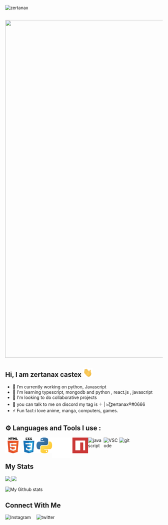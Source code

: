 <p align="left"> <img src="https://komarev.com/ghpvc/?username=zertanax" alt="zertanax" /> </p><br/>
<img src="https://gifimage.net/wp-content/uploads/2018/10/1920x1080-anime-gif-2.gif"  width=1920px height=1080px/>

## Hi, I am zertanax castex <img src="https://raw.githubusercontent.com/ABSphreak/ABSphreak/master/gifs/Hi.gif" width="30px">

- 🔭 I’m currently working on python, Javascript
- 🌱 I'm learning typescript, mongodb and python , react.js , javascript 
- 👯 I'm looking to do collaborative projects
- 💬 you can talk to me on discord my tag is 𓇬 | ๖̶ζ͜͡zertanax®#0666
- ⚡ Fun fact:i love anime, manga, computers, games.


  
## ⚙ Languages and Tools  I use : 
<a href="https://www.w3schools.com/html/" target="_blank"><img align="left" alt="HTML5" width="50px" src="https://raw.githubusercontent.com/github/explore/80688e429a7d4ef2fca1e82350fe8e3517d3494d/topics/html/html.png" /></a>
<a href="https://www.w3schools.com/css/" target="_blank"><img align="left" alt="CSS3" width="50px" src="https://raw.githubusercontent.com/github/explore/80688e429a7d4ef2fca1e82350fe8e3517d3494d/topics/css/css.png" /></a>
<a href="https://www.python.org" target="_blank"> <img align="left" alt="Python" width="50px" src="https://github.com/Aakarsh-B/trying-repos/blob/master/python-5.svg?raw=true"/> </a>


<img align="left" alt="GitHub" width="65px" src="https://github.com/Aakarsh-B/trying-repos/blob/master/github.svg" />
<a href="https://www.npmjs.com/" target="_blank"><img align="left" alt="npm" width="50px" src="https://raw.githubusercontent.com/github/explore/80688e429a7d4ef2fca1e82350fe8e3517d3494d/topics/npm/npm.png" /></a>
<a href="https://www.w3schools.com/js/DEFAULT.asp" target="_blank"><img align="left" alt="javascript" width="50px" src="https://upload.wikimedia.org/wikipedia/commons/thumb/9/99/Unofficial_JavaScript_logo_2.svg/1024px-Unofficial_JavaScript_logo_2.svg.png" /></a>

<a href="https://code.visualstudio.com/download" target="_blank"><img align="left" alt="VSCode" width="50px" src="https://cdn.icon-icons.com/icons2/1381/PNG/512/visualstudiocode_93981.png" /></a>
<a href="https://git-scm.com/" target="_blank"><img align="left" alt="git" width="50px" src="https://git-scm.com/images/logos/downloads/Git-Icon-1788C.png" /></a>
<br/><br/>
<br/>
## My Stats
<p>
<a href="https://github.com/zertanax">
  <img height="180em" src="https://github-readme-stats.vercel.app/api?username=zertanax&show_icons=true&theme=radical" />
  <img height="180em" src="https://github-readme-stats-eight-theta.vercel.app/api/top-langs/?username=zertanax&theme=radical&layout=compact&exclude_lang=java+r" />
</a>
</p>

<img alt="My Github stats" align="center" border-radius="40px" width="800px" height="200px" src="https://github-readme-streak-stats.herokuapp.com/?user=zertanax&layout=compact" alt="zertanax" />
<br/>

## Connect With Me
<a href="https://www.instagram.com/_zertanax/" target="_blank"><img align="left" alt="Instagram" width="100px" src="https://cliply.co/wp-content/uploads/2019/07/371907300_INSTAGRAM_ICON_TRANSPARENT_400.gif" /></a>

<a href="https://twitter.com/zertanax" target="_blank"><img align="left" alt="twitter" width="85px" src="https://cliply.co/wp-content/uploads/2019/07/371907030_TWITTER_ICON_400px.gif" /></a>


<br>


